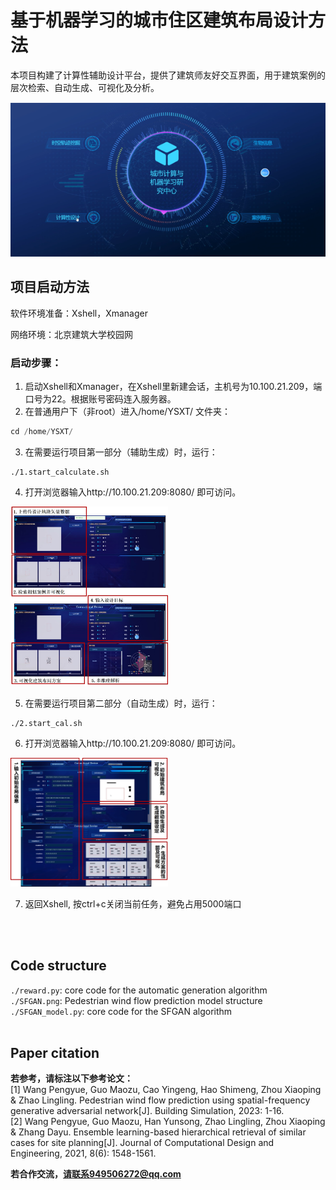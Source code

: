 # 基于机器学习的城市住区建筑布局设计方法

本项目构建了计算性辅助设计平台，提供了建筑师友好交互界面，用于建筑案例的层次检索、自动生成、可视化及分析。

![image](https://github.com/yueyueyaoyao/paper/blob/main/images/home_page.png)

## 项目启动方法
软件环境准备：Xshell，Xmanager

网络环境：北京建筑大学校园网

### 启动步骤：

1. 启动Xshell和Xmanager，在Xshell里新建会话，主机号为10.100.21.209，端口号为22。根据账号密码连入服务器。
2. 在普通用户下（非root）进入/home/YSXT/ 文件夹：
```Python
cd /home/YSXT/
```
3. 在需要运行项目第一部分（辅助生成）时，运行：
```
./1.start_calculate.sh
```
4. 打开浏览器输入http://10.100.21.209:8080/ 即可访问。

<img src="https://github.com/yueyueyaoyao/paper/blob/main/images/The_assisted_generation.jpg" width=50%>


5. 在需要运行项目第二部分（自动生成）时，运行：
```
./2.start_cal.sh
```
6. 打开浏览器输入http://10.100.21.209:8080/ 即可访问。

<img src="https://github.com/yueyueyaoyao/paper/blob/main/images/The_automatic_generation.jpg" width=50%>

7. 返回Xshell, 按ctrl+c关闭当前任务，避免占用5000端口

<br />
<br />

## Code structure <br />
```./reward.py```: core code for the automatic generation algorithm  <br />
```./SFGAN.png```: Pedestrian wind flow prediction model structure <br />
```./SFGAN_model.py```: core code for the SFGAN algorithm <br />
 <br />


## Paper citation <br />
**若参考，请标注以下参考论文：**  <br />
[1] Wang Pengyue, Guo Maozu, Cao Yingeng, Hao Shimeng, Zhou Xiaoping & Zhao Lingling. Pedestrian wind flow prediction using spatial-frequency generative adversarial network[J]. Building Simulation, 2023: 1-16. <br />
[2] Wang Pengyue, Guo Maozu, Han Yunsong, Zhao Lingling, Zhou Xiaoping & Zhang Dayu. Ensemble learning-based hierarchical retrieval of similar cases for site planning[J]. Journal of Computational Design and Engineering, 2021, 8(6): 1548-1561. 

**若合作交流，请联系949506272@qq.com**
